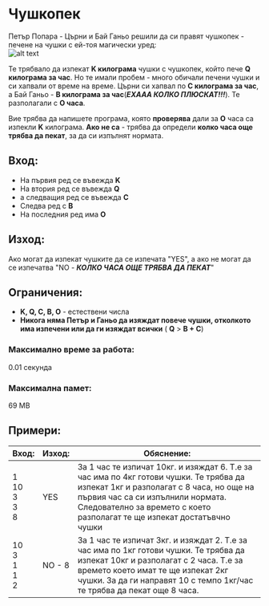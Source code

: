 # Чушкопек

Петър Попара - Църни и Бай Ганьо решили да си правят чушкопек - печене на чушки с ей-тоя магически уред: <br>
![alt text](https://upload.wikimedia.org/wikipedia/commons/thumb/e/ec/Chushkopek.JPG/220px-Chushkopek.JPG)

Те трябвало да изпекат **K килограма** чушки с чушкопек, който пече **Q килограма за час**. Но те имали пробем - много обичали печени чушки и си хапвали от време на време. Църни си хапвал по **C килограма за час**, а Бай Ганьо - **B килограма за час**(**_ЕХААА КОЛКО ПЛЮСКАТ!!!_**). Те разполагали с **O часа**.

Вие трябва да напишете програма, която **проверява** дали за **O** часа са изпекли **K** килограма. **Ако не са** - трябва да определи **колко часа още трябва да пекат**, за да си изпълнят нормата.

## Вход:
* На първия ред се въвежда **K**
* На втория ред се въвежда **Q**
* а следващия ред се въвежда **C**
* Следва ред с **B**
* На последния ред има **O**

## Изход:
Ако могат да изпекат чушките да се изпечата "YES", а ако не могат да се изпечатва "NO - **_КОЛКО ЧАСА ОЩЕ ТРЯБВА ДА ПЕКАТ_**"

## Ограничения:
* **K, Q, C, B, O** - естествени числа
* **Никога няма Петър и Ганьо да изяждат повече чушки, отколкото има изпечени или да ги изяждат всички** ( **Q** > **B + C**)

### Максимално време за работа:
0.01 секунда

### Максимална памет:
69 MB

## Примери:
| Вход:                  | Изход: | Обяснение: |
| ---------------------- | ------ | ---------- |
| 1<br>10<br>3<br>3<br>8 | YES    | За 1 час те изпичат 10кг. и изяждат 6. Т.е за час има по 4кг готови чушки. Те трябва да изпекат 1кг и разполагат с 8 часа, но още на първия час са си изпълнили нормата. Следователно за времето с което разполагат те ще изпекат достатъвчно чушки |
| 10<br>3<br>1<br>1<br>2 | NO - 8 | За 1 час те изпичат 3кг. и изяждат 2. Т.е за час има по 1кг готови чушки. Те трябва да изпекат 10кг и разполагат с 2 часа. Т.е за времето което имат те ще изпекат 2кг чушки. За да ги направят 10 с темпо 1кг/час те трябва да пекат още 8 часа. |

